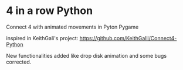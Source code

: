 # 4 in a row Python
Connect 4 with animated movements in Pyton Pygame

inspired in KeithGali's project: https://github.com/KeithGalli/Connect4-Python

New functionalities added like drop disk animation and some bugs corrected.
